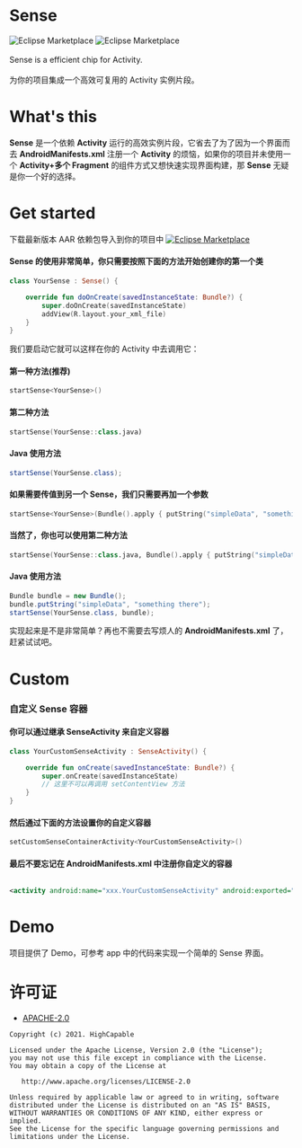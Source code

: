 # Sense

![Eclipse Marketplace](https://img.shields.io/badge/license-Apache2.0-blue)
![Eclipse Marketplace](https://img.shields.io/badge/version-v1.1-green)<br/><br/>
Sense is a efficient chip for Activity.<br/><br/>
为你的项目集成一个高效可复用的 Activity 实例片段。

# What's this

<strong>Sense</strong> 是一个依赖 <strong>Activity</strong> 运行的高效实例片段，它省去了为了因为一个界面而去 <strong>
AndroidManifests.xml</strong> 注册一个 <strong>Activity</strong> 的烦恼，如果你的项目并未使用一个
<strong>Activity+多个 Fragment</strong> 的组件方式又想快速实现界面构建，那 <strong>Sense</strong> 无疑是你一个好的选择。

# Get started

下载最新版本 AAR
依赖包导入到你的项目中 <a href='https://github.com/fankes/Sense/releases'>![Eclipse Marketplace](https://img.shields.io/badge/download-v1.1-green)</a><br/>

#### Sense 的使用非常简单，你只需要按照下面的方法开始创建你的第一个类

```kotlin
class YourSense : Sense() {

    override fun doOnCreate(savedInstanceState: Bundle?) {
        super.doOnCreate(savedInstanceState)
        addView(R.layout.your_xml_file)
    }
}
```

我们要启动它就可以这样在你的 Activity 中去调用它：<br/>

#### 第一种方法(推荐)

```kotlin
startSense<YourSense>()
```

#### 第二种方法

```kotlin
startSense(YourSense::class.java)
```

#### Java 使用方法

```java
startSense(YourSense.class);
```

#### 如果需要传值到另一个 Sense，我们只需要再加一个参数

```kotlin
startSense<YourSense>(Bundle().apply { putString("simpleData", "something there") })
```

#### 当然了，你也可以使用第二种方法

```kotlin
startSense(YourSense::class.java, Bundle().apply { putString("simpleData", "something there") })
```

#### Java 使用方法

```java
Bundle bundle = new Bundle();
bundle.putString("simpleData", "something there");
startSense(YourSense.class, bundle);
```

实现起来是不是非常简单？再也不需要去写烦人的 <strong>AndroidManifests.xml</strong> 了，赶紧试试吧。

# Custom

### 自定义 Sense 容器

#### 你可以通过继承 SenseActivity 来自定义容器

```kotlin
class YourCustomSenseActivity : SenseActivity() {

    override fun onCreate(savedInstanceState: Bundle?) {
        super.onCreate(savedInstanceState)
        // 这里不可以再调用 setContentView 方法
    }
}
```

#### 然后通过下面的方法设置你的自定义容器

```kotlin
setCustomSenseContainerActivity<YourCustomSenseActivity>()
```

#### 最后不要忘记在 AndroidManifests.xml 中注册你自定义的容器

```xml

<activity android:name="xxx.YourCustomSenseActivity" android:exported="false" />
```

# Demo

项目提供了 Demo，可参考 app 中的代码来实现一个简单的 Sense 界面。

# 许可证

- [APACHE-2.0](https://www.apache.org/licenses/LICENSE-2.0)

```
Copyright (c) 2021. HighCapable

Licensed under the Apache License, Version 2.0 (the "License");
you may not use this file except in compliance with the License.
You may obtain a copy of the License at

   http://www.apache.org/licenses/LICENSE-2.0

Unless required by applicable law or agreed to in writing, software
distributed under the License is distributed on an "AS IS" BASIS,
WITHOUT WARRANTIES OR CONDITIONS OF ANY KIND, either express or implied.
See the License for the specific language governing permissions and
limitations under the License.
```